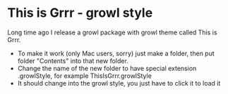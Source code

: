 This is Grrr - growl style
==========

Long time ago I release a growl package with growl theme called This is Grrr.
* To make it work (only Mac users, sorry) just make a folder, then put folder "Contents" into that new folder.
* Change the name of the new folder to have special extension .growlStyle, for example ThisIsGrrr.growlStyle
* It should change into the growl style, you just have to click it to load it

